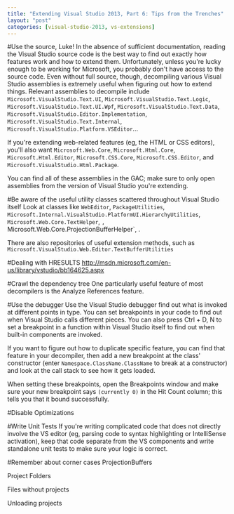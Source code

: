 ```yaml
---
title: "Extending Visual Studio 2013, Part 6: Tips from the Trenches"
layout: "post"
categories: [visual-studio-2013, vs-extensions]
---
```


#Use the source, Luke!
In the absence of sufficient documentation, reading the Visual Studio source code is the best way to find out exactly how features work and how to extend them.  Unfortunately, unless you're lucky enough to be working for Microsoft, you probably don't have access to the source code.  Even without full source, though, decompiling various Visual Studio assemblies is extremely useful when figuring out how to extend things.  Relevant assemblies to decompile include `Microsoft.VisualStudio.Text.UI`, `Microsoft.VisualStudio.Text.Logic`, `Microsoft.VisualStudio.Text.UI.Wpf`, `Microsoft.VisualStudio.Text.Data`, `Microsoft.VisualStudio.Editor.Implementation`, `Microsoft.VisualStudio.Text.Internal`, `Microsoft.VisualStudio.Platform.VSEditor`...

If you're extending web-related features (eg, the HTML or CSS editors), you'll also want `Microsoft.Web.Core`, `Microsoft.Html.Core`, `Microsoft.Html.Editor`, `Microsoft.CSS.Core`, `Microsoft.CSS.Editor`, and `Microsoft.VisualStudio.Html.Package`.

You can find all of these assemblies in the GAC; make sure to only open assemblies from the version of Visual Studio you're extending.

#Be aware of the useful utility classes scattered throughout Visual Studio itself
Look at classes like `WebEditor`, `PackageUtilities`, `Microsoft.Internal.VisualStudio.PlatformUI.HierarchyUtilities`, `Microsoft.Web.Core.TextHelper`, `, `Microsoft.Web.Core.ProjectionBufferHelper`, .

There are also repositories of useful extension methods, such as `Microsoft.VisualStudio.Web.Editor.TextBufferUtilities`

#Dealing with HRESULTS
http://msdn.microsoft.com/en-us/library/vstudio/bb164625.aspx

#Crawl the dependency tree
One particularly useful feature of most decompilers is the Analyze References feature.

#Use the debugger
Use the Visual Studio debugger find out what is invoked at different points in type.  You can set breakpoints in your code to find out when Visual Studio calls different pieces.  You can also press Ctrl + D, N to set a breakpoint in a function within Visual Studio itself to find out when built-in components are invoked.

If you want to figure out how to duplicate specific feature, you can find that feature in your decompiler, then add a new breakpoint at the class' constructor (enter `Namespace.ClassName.ClassName` to break at a constructor) and look at the call stack to see how it gets loaded.

When setting these breakpoints, open the Breakpoints window and make sure your new breakpoint says `(currently 0)` in the Hit Count column; this tells you that it bound successfully.

#Disable Optimizations

#Write Unit Tests
If you're writing complicated code that does not directly involve the VS editor (eg, parsing code to syntax highlighting or IntelliSense activation), keep that code separate from the VS components and write standalone unit tests to make sure your logic is correct.

#Remember about corner cases
ProjectionBuffers

Project Folders

Files without projects

Unloading projects